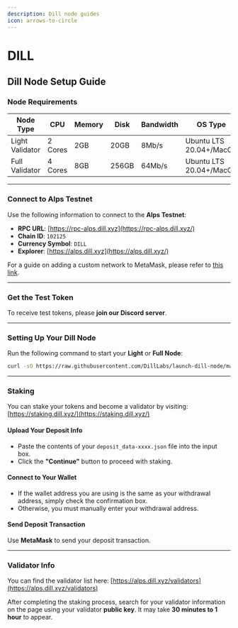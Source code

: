 ```yaml
---
description: Dill node guides
icon: arrows-to-circle
---
```


# DILL

## Dill Node Setup Guide

### Node Requirements

| Node Type       | CPU     | Memory | Disk  | Bandwidth | OS Type                 |
| --------------- | ------- | ------ | ----- | --------- | ----------------------- |
| Light Validator | 2 Cores | 2GB    | 20GB  | 8Mb/s     | Ubuntu LTS 20.04+/MacOS |
| Full Validator  | 4 Cores | 8GB    | 256GB | 64Mb/s    | Ubuntu LTS 20.04+/MacOS |

***

### Connect to Alps Testnet

Use the following information to connect to the **Alps Testnet**:

* **RPC URL**: [https://rpc-alps.dill.xyz](https://rpc-alps.dill.xyz/)
* **Chain ID**: `102125`
* **Currency Symbol**: `DILL`
* **Explorer**: [https://alps.dill.xyz](https://alps.dill.xyz/)

For a guide on adding a custom network to MetaMask, please refer to [this link](https://chatgpt.com/c/67c1a5c3-f894-800a-b472-0341ebe590a2).

***

### Get the Test Token

To receive test tokens, please **join our Discord server**.

***

### Setting Up Your Dill Node

Run the following command to start your **Light** or **Full Node**:

```sh
curl -sO https://raw.githubusercontent.com/DillLabs/launch-dill-node/main/dill.sh  && chmod +x dill.sh && ./dill.sh
```

***

### Staking

You can stake your tokens and become a validator by visiting: [https://staking.dill.xyz/](https://staking.dill.xyz/)

#### Upload Your Deposit Info

* Paste the contents of your `deposit_data-xxxx.json` file into the input box.
* Click the **"Continue"** button to proceed with staking.

#### Connect to Your Wallet

* If the wallet address you are using is the same as your withdrawal address, simply check the confirmation box.
* Otherwise, you must manually enter your withdrawal address.

#### Send Deposit Transaction

Use **MetaMask** to send your deposit transaction.

***

### Validator Info

You can find the validator list here: [https://alps.dill.xyz/validators](https://alps.dill.xyz/validators)

After completing the staking process, search for your validator information on the page using your validator **public key**. It may take **30 minutes to 1 hour** to appear.
